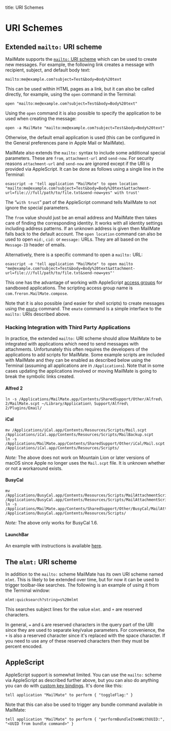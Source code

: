 title: URI Schemes

# URI Schemes

## Extended `mailto:` URI scheme

MailMate supports the [`mailto:` URI scheme][mailto rfc] which can be used to create new messages. For example, the following link creates a message with recipient, subject, and default body text:

	mailto:me@example.com?subject=Test&body=Body%20text

This can be used within HTML pages as a link, but it can also be called directly, for example, using the `open` command in the Terminal:

	open "mailto:me@example.com?subject=Test&body=Body%20text"

Using the `open` command it is also possible to specify the application to be used when creating the message:

	open -a MailMate "mailto:me@example.com?subject=Test&body=Body%20text"

Otherwise, the default email application is used (this can be configured in the General preferences pane in Apple Mail or MailMate).

MailMate also extends the `mailto:` syntax to include some additional special parameters. These are `from`, `attachment-url` and `send-now`. For security reasons `attachment-url` and `send-now` are ignored except if the URI is provided via AppleScript. It can be done as follows using a single line in the Terminal:

	osascript -e 'tell application "MailMate" to open location "mailto:me@example.com?subject=Test&body=Body%20text&attachment-url=file:///full/path/to/file.txt&send-now=yes" with trust'

The “`with trust`” part of the AppleScript command tells MailMate to not ignore the special parameters.

The `from` value should just be an email address and MailMate then takes care of finding the corresponding identity. It works with all identity settings including address patterns. If an unknown address is given then MailMate falls back to the default account. The `open location` command can also be used to open `mid:`, `cid:` or `message:` URLs. They are all based on the `Message-ID` header of emails.

Alternatively, there is a specific command to open a `mailto:` URL:

	osascript -e 'tell application "MailMate" to open mailto "me@example.com?subject=Test&body=Body%20text&attachment-url=file:///full/path/to/file.txt&send-now=yes"'

This one has the advantage of working with AppleScript [access groups](https://developer.apple.com/library/archive/documentation/Miscellaneous/Reference/EntitlementKeyReference/Chapters/EnablingAppSandbox.html#//apple_ref/doc/uid/TP40011195-CH4-SW25) for sandboxed applications. The scripting access group name is `com.freron.MailMate.compose`.

Note that it is also possible (and easier for shell scripts) to create messages using the [`emate`][emate] command. The `emate` command is a simple interface to the `mailto:` URIs described above.

[mailto rfc]: https://tools.ietf.org/html/rfc6068
[emate]: emate.html

### Hacking Integration with Third Party Applications

In practice, the extended `mailto:` URI scheme should allow MailMate to be integrated with applications which need to send messages with attachments. Unfortunately this often requires the developers of the applications to add scripts for MailMate. Some example scripts are included with MailMate and they can be enabled as described below using the Terminal (assuming all applications are in `/Applications`). Note that in some cases updating the applications involved or moving MailMate is going to break the symbolic links created.

#### Alfred 2

	ln -s /Applications/MailMate.app/Contents/SharedSupport/Other/Alfred\ 2/MailMate.scpt ~/Library/Application\ Support/Alfred\ 2/Plugins/Email/

#### iCal

	mv /Applications/iCal.app/Contents/Resources/Scripts/Mail.scpt /Applications/iCal.app/Contents/Resources/Scripts/MailBackup.scpt
	ln -s /Applications/MailMate.app/Contents/SharedSupport/Other/iCal/Mail.scpt /Applications/iCal.app/Contents/Resources/Scripts/

*Note:* The above does not work on Mountain Lion or later versions of macOS since Apple no longer uses the `Mail.scpt` file. It is unknown whether or not a workaround exists.

#### BusyCal

	mv /Applications/BusyCal.app/Contents/Resources/Scripts/MailAttachmentScript.scpt /Applications/BusyCal.app/Contents/Resources/Scripts/MailAttachmentScriptBackup.scpt
	ln -s /Applications/MailMate.app/Contents/SharedSupport/Other/BusyCal/MailAttachmentScript.scpt /Applications/BusyCal.app/Contents/Resources/Scripts/

*Note:* The above only works for BusyCal 1.6.

#### LaunchBar

An example with instructions is available [here](https://renaghan.com/launchbar/mailmate/).

## The `mlmt:` URI scheme

In addition to the `mailto:` scheme MailMate has its own URI scheme named `mlmt`. This is likely to be extended over time, but for now it can be used to trigger toolbar-like searches. The following is an example of using it from the Terminal window:

	mlmt:quicksearch?string=s%20mlmt

This searches subject lines for the value `mlmt`.  and `+` are reserved characters. 

In general, `=` and `&` are reserved characters in the query part of the URI since they are used to separate key/value parameters. For convenience, the `+` is also a reserved character since it's replaced with the space character. If you need to use any of these reserved characters then they must be percent encoded.

## AppleScript

AppleScript support is somewhat limited. You can use the `mailto:` scheme via AppleScript as described further above, but you can also do anything you can do with [custom key bindings](custom_key_bindings.html). It's done like this:

	tell application "MailMate" to perform { "toggleFlag:" }

Note that this can also be used to trigger any bundle command available in MailMate:

	tell application "MailMate" to perform { "performBundleItemWithUUID:", "<UUID from bundle command>" }
